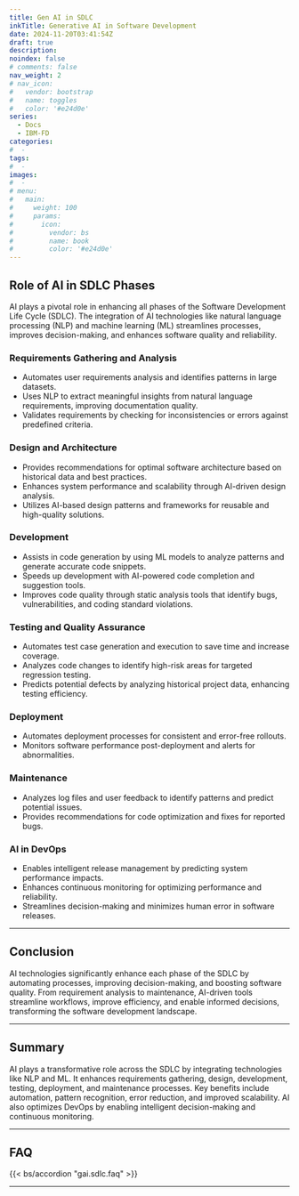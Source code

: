 ```yaml
---
title: Gen AI in SDLC
inkTitle: Generative AI in Software Development
date: 2024-11-20T03:41:54Z
draft: true
description:
noindex: false
# comments: false
nav_weight: 2
# nav_icon:
#   vendor: bootstrap
#   name: toggles
#   color: '#e24d0e'
series:
  - Docs
  - IBM-FD
categories:
#  -
tags:
#  -
images:
#  -
# menu:
#   main:
#     weight: 100
#     params:
#       icon:
#         vendor: bs
#         name: book
#         color: '#e24d0e'
---
```


## Role of AI in SDLC Phases

AI plays a pivotal role in enhancing all phases of the Software Development Life Cycle (SDLC). The integration of AI technologies like natural language processing (NLP) and machine learning (ML) streamlines processes, improves decision-making, and enhances software quality and reliability.

### Requirements Gathering and Analysis

- Automates user requirements analysis and identifies patterns in large datasets.
- Uses NLP to extract meaningful insights from natural language requirements, improving documentation quality.
- Validates requirements by checking for inconsistencies or errors against predefined criteria.

### Design and Architecture

- Provides recommendations for optimal software architecture based on historical data and best practices.
- Enhances system performance and scalability through AI-driven design analysis.
- Utilizes AI-based design patterns and frameworks for reusable and high-quality solutions.

### Development

- Assists in code generation by using ML models to analyze patterns and generate accurate code snippets.
- Speeds up development with AI-powered code completion and suggestion tools.
- Improves code quality through static analysis tools that identify bugs, vulnerabilities, and coding standard violations.

### Testing and Quality Assurance

- Automates test case generation and execution to save time and increase coverage.
- Analyzes code changes to identify high-risk areas for targeted regression testing.
- Predicts potential defects by analyzing historical project data, enhancing testing efficiency.

### Deployment

- Automates deployment processes for consistent and error-free rollouts.
- Monitors software performance post-deployment and alerts for abnormalities.

### Maintenance

- Analyzes log files and user feedback to identify patterns and predict potential issues.
- Provides recommendations for code optimization and fixes for reported bugs.

### AI in DevOps

- Enables intelligent release management by predicting system performance impacts.
- Enhances continuous monitoring for optimizing performance and reliability.
- Streamlines decision-making and minimizes human error in software releases.

---

## Conclusion

AI technologies significantly enhance each phase of the SDLC by automating processes, improving decision-making, and boosting software quality. From requirement analysis to maintenance, AI-driven tools streamline workflows, improve efficiency, and enable informed decisions, transforming the software development landscape.

---

## Summary

AI plays a transformative role across the SDLC by integrating technologies like NLP and ML. It enhances requirements gathering, design, development, testing, deployment, and maintenance processes. Key benefits include automation, pattern recognition, error reduction, and improved scalability. AI also optimizes DevOps by enabling intelligent decision-making and continuous monitoring.

---

## FAQ

{{< bs/accordion "gai.sdlc.faq" >}}

---
